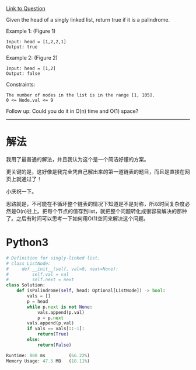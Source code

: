 [Link to Question](https://leetcode.com/explore/interview/card/top-interview-questions-easy/93/linked-list/772/)




Given the head of a singly linked list, return true if it is a palindrome.

 

Example 1:
(Figure 1)
```
Input: head = [1,2,2,1]
Output: true
```
Example 2:
(Figure 2)
```
Input: head = [1,2]
Output: false
 ```

Constraints:
```
The number of nodes in the list is in the range [1, 105].
0 <= Node.val <= 9
 ```

Follow up: Could you do it in O(n) time and O(1) space?

-----
# 解法
我用了最普通的解法，并且我认为这个是一个简洁好懂的方案。

更关键的是，这好像是我完全凭自己解出来的第一道链表的题目，而且是直接在网页上就通过了！

小庆祝一下。

思路就是，不可能在不循环整个链表的情况下知道是不是对称，所以时间复杂度必然是O(n)往上。把每个节点的值存到list，就把整个问题转化成很容易解决的那种了。之后有时间可以思考一下如何用O(1)空间来解决这个问题。

# Python3
```python
# Definition for singly-linked list.
# class ListNode:
#     def __init__(self, val=0, next=None):
#         self.val = val
#         self.next = next
class Solution:
    def isPalindrome(self, head: Optional[ListNode]) -> bool:
        vals = []
        p = head
        while p.next is not None:
            vals.append(p.val)
            p = p.next
        vals.append(p.val)
        if vals == vals[::-1]:
            return(True)
        else:
            return(False)

Runtime: 808 ms         (66.22%)
Memory Usage: 47.5 MB   (18.11%)
```
